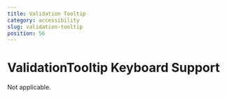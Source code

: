 ```yaml
---
title: Validation Tooltip
category: accessibility
slug: validation-tooltip
position: 56
---
```

# ValidationTooltip Keyboard Support

Not applicable.

